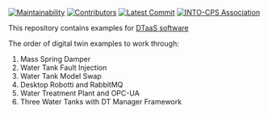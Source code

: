 [![Maintainability](https://api.codeclimate.com/v1/badges/a413d543fc310a630ac8/maintainability)](https://codeclimate.com/github/INTO-CPS-Association/DTaaS-examples/maintainability)
[![Contributors](https://img.shields.io/github/contributors/INTO-CPS-Association/DTaaS-Examples)](https://github.com/INTO-CPS-Association/DTaaS-Examples/graphs/contributors)
[![Latest Commit](https://img.shields.io/github/last-commit/INTO-CPS-Association/DTaaS-Examples)](https://github.com/INTO-CPS-Association/DTaaS-Examples/commits/main)
[![INTO-CPS Association](https://img.shields.io/badge/INTO_CPS_Association-white)](https://into-cps.org/)


This repository contains examples for [DTaaS software](https://github.com/into-cps-association/DTaaS)

The order of digital twin examples to work through:

1. Mass Spring Damper
1. Water Tank Fault Injection
1. Water Tank Model Swap
1. Desktop Robotti and RabbitMQ
1. Water Treatment Plant and OPC-UA
1. Three Water Tanks with DT Manager Framework

